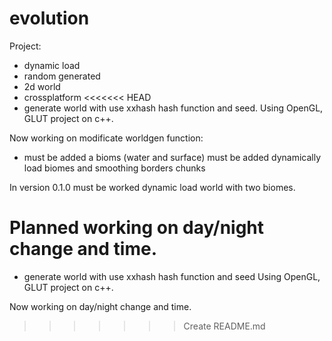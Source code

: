 # evolution
Project:
- dynamic load
- random generated
- 2d world
- crossplatform
<<<<<<< HEAD
- generate world with use xxhash hash function and seed.
Using OpenGL, GLUT project on c++.

Now working on modificate worldgen function:
- must be added a bioms (water and surface)
must be added dynamically load biomes and smoothing borders chunks

In version 0.1.0 must be worked dynamic load world with two biomes.

Planned working on day/night change and time.
=======
- generate world with use xxhash hash function and seed
Using OpenGL, GLUT project on c++.

Now working on day/night change and time.
>>>>>>> Create README.md
